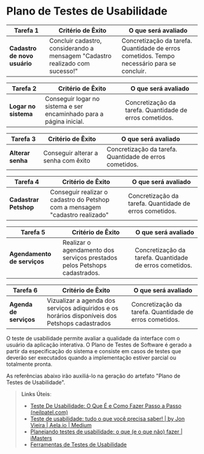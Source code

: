 # Plano de Testes de Usabilidade


|**Tarefa 1**| Critério de Êxito | O que será avaliado |
|   ---  |       ---         |        ---          |
|**Cadastro de novo usuário**| Concluir cadastro, considerando a mensagem "Cadastro realizado com sucesso!" | Concretização da tarefa. Quantidade de erros cometidos. Tempo necessário para se concluir.



|**Tarefa 2**| Critério de Êxito | O que será avaliado |
|     ---    |       ---         |        ---          |
|**Logar no sistema**| Conseguir logar no sistema e ser encaminhado para a página inicial.| Concretização da tarefa. Quantidade de erros cometidos.|


|**Tarefa 3**| Critério de Êxito | O que será avaliado |
|     ---    |       ---         |        ---          |
|**Alterar senha**| Conseguir alterar a senha com êxito | Concretização da tarefa. Quantidade de erros cometidos.|



|**Tarefa 4**| Critério de Êxito | O que será avaliado |
|     ---    |       ---         |        ---          |
|**Cadastrar Petshop**| Conseguir realizar o cadastro do Petshop com a mensagem "cadastro realizado"|Concretização da tarefa. Quantidade de erros cometidos.|



|**Tarefa 5**| Critério de Êxito | O que será avaliado |
|     ---    |       ---         |        ---          |
|**Agendamento de serviços**| Realizar o agendamento dos serviços prestados pelos Petshops cadastrados.|Concretização da tarefa. Quantidade de erros cometidos.|


|**Tarefa 6**| Critério de Êxito | O que será avaliado |
|     ---    |       ---         |        ---          |
|**Agenda de serviços**| Vizualizar a agenda dos serviços adiquiridos e os horários disponíveis dos Petshops cadastrados|Concretização da tarefa. Quantidade de erros cometidos.|

























O teste de usabilidade permite avaliar a qualidade da interface com o usuário da aplicação interativa. O Plano de Testes de Software é gerado a partir da especificação do sistema e consiste em casos de testes que deverão ser executados quando a implementação estiver parcial ou totalmente pronta.

As referências abaixo irão auxiliá-lo na geração do artefato "Plano de Testes de Usabilidade".

> **Links Úteis**:
> - [Teste De Usabilidade: O Que É e Como Fazer Passo a Passo (neilpatel.com)](https://neilpatel.com/br/blog/teste-de-usabilidade/)
> - [Teste de usabilidade: tudo o que você precisa saber! | by Jon Vieira | Aela.io | Medium](https://medium.com/aela/teste-de-usabilidade-o-que-voc%C3%AA-precisa-saber-39a36343d9a6/)
> - [Planejando testes de usabilidade: o que (e o que não) fazer | iMasters](https://imasters.com.br/design-ux/planejando-testes-de-usabilidade-o-que-e-o-que-nao-fazer/)
> - [Ferramentas de Testes de Usabilidade](https://www.usability.gov/how-to-and-tools/resources/templates.html)
